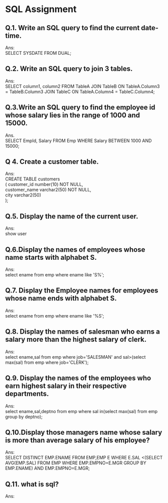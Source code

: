 # SQL Assignment

## Q.1.  Write an SQL query to find the current date-time.
Ans: </br>
SELECT SYSDATE FROM DUAL;

## Q.2. Write an SQL query to join 3 tables.
Ans: </br>
SELECT column1, column2
FROM TableA
JOIN TableB ON TableA.Column3 = TableB.Column3
JOIN TableC ON TableA.Column4 = TableC.Column4;

## Q.3.Write an SQL query to find the employee id whose salary lies in the range of 1000 and 15000.
Ans. </br>
SELECT EmpId, Salary
FROM Emp
WHERE Salary BETWEEN 1000 AND 15000;

## Q 4. Create a customer table.
Ans: </br>
CREATE TABLE customers  
( customer_id number(10) NOT NULL,  
  customer_name varchar2(50) NOT NULL,  
  city varchar2(50)  
);  

## Q.5. Display the name of the current user.
Ans: </br>
show user

## Q.6.Display the names of employees whose name starts with alphabet S.
Ans: </br>
select ename from emp where ename like 'S%';

## Q.7. Display the Employee names for employees whose name ends with alphabet S.
Ans: </br>
select ename from emp where ename like '%S';

## Q.8. Display the names of salesman who earns a salary more than the highest salary of clerk.
Ans: </br>
select ename,sal from emp where job='SALESMAN' and sal>(select
max(sal) from emp
where job='CLERK');

## Q.9.  Display the names of the employees who earn highest salary in their respective departments.
Ans: </br>
select ename,sal,deptno from emp where sal in(select max(sal) from
emp group by deptno);

## Q.10.Display those managers name whose salary is more than average salary of his employee?
Ans: </br>
SELECT DISTINCT EMP.ENAME FROM EMP,EMP E WHERE E.SAL <(SELECT AVG(EMP.SAL) FROM EMP
WHERE EMP.EMPNO=E.MGR GROUP BY EMP.ENAME) AND EMP.EMPNO=E.MGR;

## Q.11. what is sql?
Ans:


